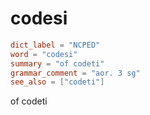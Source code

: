 # codesi

``` toml
dict_label = "NCPED"
word = "codesi"
summary = "of codeti"
grammar_comment = "aor. 3 sg"
see_also = ["codeti"]
```

of codeti

